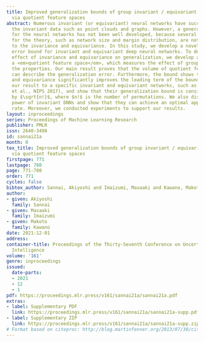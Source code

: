 ```yaml
---
title: Improved generalization bounds of group invariant / equivariant deep networks
  via quotient feature spaces
abstract: Numerous invariant (or equivariant) neural networks have succeeded in handling
  the invariant data such as point clouds and graphs. However, a generalization theory
  for the neural networks has not been well developed, because several essential factors
  for the theory, such as network size and margin distribution, are not deeply connected
  to the invariance and equivariance. In this study, we develop a novel generalization
  error bound for invariant and equivariant deep neural networks. To describe the
  effect of invariance and equivariance on generalization, we develop a notion of
  a <em>quotient feature space</em>, which measures the effect of group actions for
  the properties. Our main result proves that the volume of quotient feature spaces
  can describe the generalization error. Furthermore, the bound shows that the invariance
  and equivariance significantly improves the leading term of the bound. We apply
  our result to a specific invariant and equivariant networks, such as DeepSets (Zaheer
  et al., NIPS 2017), and show that their generalization bound is considerably improved
  by $\sqrt{n!}$, where $n!$ is the number of permutations. We also discuss the expressive
  power of invariant DNNs and show that they can achieve an optimal approximation
  rate. Moreover, we conducted experiments to support our results.
layout: inproceedings
series: Proceedings of Machine Learning Research
publisher: PMLR
issn: 2640-3498
id: sannai21a
month: 0
tex_title: Improved generalization bounds of group invariant / equivariant deep networks
  via quotient feature spaces
firstpage: 771
lastpage: 780
page: 771-780
order: 771
cycles: false
bibtex_author: Sannai, Akiyoshi and Imaizumi, Masaaki and Kawano, Makoto
author:
- given: Akiyoshi
  family: Sannai
- given: Masaaki
  family: Imaizumi
- given: Makoto
  family: Kawano
date: 2021-12-01
address:
container-title: Proceedings of the Thirty-Seventh Conference on Uncertainty in Artificial
  Intelligence
volume: '161'
genre: inproceedings
issued:
  date-parts:
  - 2021
  - 12
  - 1
pdf: https://proceedings.mlr.press/v161/sannai21a/sannai21a.pdf
extras:
- label: Supplementary PDF
  link: https://proceedings.mlr.press/v161/sannai21a/sannai21a-supp.pdf
- label: Supplementary ZIP
  link: https://proceedings.mlr.press/v161/sannai21a/sannai21a-supp.zip
# Format based on citeproc: http://blog.martinfenner.org/2013/07/30/citeproc-yaml-for-bibliographies/
---
```

